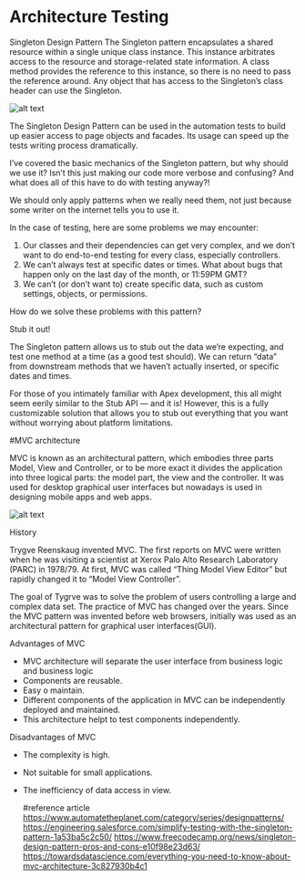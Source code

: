 # Architecture Testing
Singleton Design Pattern
The Singleton pattern encapsulates a shared resource within a single unique class instance.
This instance arbitrates access to the resource and storage-related state information.
A class method provides the reference to this instance, so there is no need to pass the reference around.
Any object that has access to the Singleton’s class header can use the Singleton.



![alt text](https://cdn-media-1.freecodecamp.org/images/1*GOAK3XdRvjrcpX9dq0fUrQ.png)


The Singleton Design Pattern can be used in the automation tests to build up easier access to page objects and facades.
Its usage can speed up the tests writing process dramatically.

I’ve covered the basic mechanics of the Singleton pattern, but why should we use it? Isn’t this just making our code more verbose and confusing? And what does all of this have to do with testing anyway?!

We should only apply patterns when we really need them, not just because some writer on the internet tells you to use it.

In the case of testing, here are some problems we may encounter:

1. Our classes and their dependencies can get very complex, and we don’t want to do end-to-end testing for every class, especially controllers.
2. We can’t always test at specific dates or times. What about bugs that happen only on the last day of the month, or 11:59PM GMT?
3. We can’t (or don’t want to) create specific data, such as custom settings, objects, or permissions.

How do we solve these problems with this pattern?

Stub it out!

The Singleton pattern allows us to stub out the data we’re expecting, and test one method at a time (as a good test should). We can return “data” from downstream methods that we haven’t actually inserted, or specific dates and times.

For those of you intimately familiar with Apex development, this all might seem eerily similar to the Stub API — and it is! However, this is a fully customizable solution that allows you to stub out everything that you want without worrying about platform limitations.


#MVC architecture

MVC is known as an architectural pattern, which embodies three parts Model, View and Controller, or to be more exact it divides the application into three logical parts: the model part, the view and the controller. It was used for desktop graphical user interfaces but nowadays is used in designing mobile apps and web apps.


![alt text](https://www.freecodecamp.org/news/content/images/2021/04/MVC3.png)

History

Trygve Reenskaug invented MVC. The first reports on MVC were written when he was visiting a scientist at Xerox Palo Alto Research Laboratory (PARC) in 1978/79. At first, MVC was called “Thing Model View Editor” but rapidly changed it to “Model View Controller”.

The goal of Tygrve was to solve the problem of users controlling a large and complex data set. The practice of MVC has changed over the years. Since the MVC pattern was invented before web browsers, initially was used as an architectural pattern for graphical user interfaces(GUI).

Advantages of MVC
- MVC architecture will separate the user interface from business logic and business logic
- Components are reusable.
- Easy o maintain.
- Different components of the application in MVC can be independently deployed and maintained.
- This architecture helpt to test components independently.

Disadvantages of MVC
- The complexity is high.
- Not suitable for small applications.
- The inefficiency of data access in view.

  #reference article
  https://www.automatetheplanet.com/category/series/designpatterns/
  https://engineering.salesforce.com/simplify-testing-with-the-singleton-pattern-1a53ba5c2c50/
  https://www.freecodecamp.org/news/singleton-design-pattern-pros-and-cons-e10f98e23d63/
  https://towardsdatascience.com/everything-you-need-to-know-about-mvc-architecture-3c827930b4c1